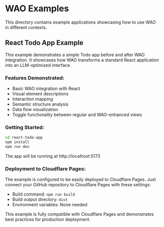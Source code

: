 # WAO Examples

This directory contains example applications showcasing how to use WAO in different contexts.

## React Todo App Example

This example demonstrates a simple Todo app before and after WAO integration. It showcases how WAO transforms a standard React application into an LLM-optimized interface.

### Features Demonstrated:
- Basic WAO integration with React
- Visual element descriptions
- Interaction mapping
- Semantic structure analysis
- Data flow visualization
- Toggle functionality between regular and WAO-enhanced views

### Getting Started:
```bash
cd react-todo-app
npm install
npm run dev
```

The app will be running at http://localhost:5173

### Deployment to Cloudflare Pages:
The example is configured to be easily deployed to Cloudflare Pages. Just connect your GitHub repository to Cloudflare Pages with these settings:

- Build command: `npm run build`
- Build output directory: `dist`
- Environment variables: None needed

This example is fully compatible with Cloudflare Pages and demonstrates best practices for production deployment.
